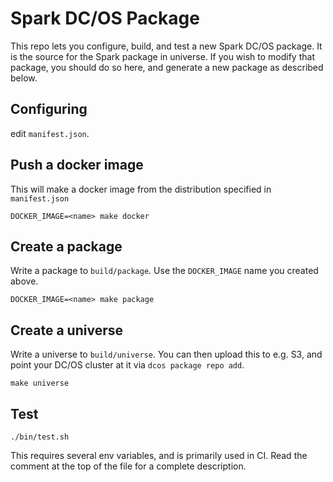 # Spark DC/OS Package

This repo lets you configure, build, and test a new Spark DC/OS package.
It is the source for the Spark package in universe.  If you wish to modify
that package, you should do so here, and generate a new package as
described below.

## Configuring

edit `manifest.json`.

## Push a docker image

This will make a docker image from the distribution specified in `manifest.json`

```
DOCKER_IMAGE=<name> make docker
```

## Create a package

Write a package to `build/package`.  Use the `DOCKER_IMAGE` name you
created above.

```
DOCKER_IMAGE=<name> make package
```

## Create a universe

Write a universe to `build/universe`.  You can then upload this to
e.g. S3, and point your DC/OS cluster at it via `dcos package repo
add`.

```
make universe
```


## Test

```
./bin/test.sh
```

This requires several env variables, and is primarily used in CI.
Read the comment at the top of the file for a complete description.